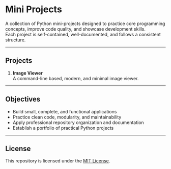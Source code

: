 # Mini Projects

A collection of Python mini-projects designed to practice core programming concepts, improve code quality, and showcase development skills.  
Each project is self-contained, well-documented, and follows a consistent structure.

---

## Projects

1. **Image Viewer**  
   A command-line based, modern, and minimal image viewer.

---

## Objectives
- Build small, complete, and functional applications  
- Practice clean code, modularity, and maintainability  
- Apply professional repository organization and documentation  
- Establish a portfolio of practical Python projects  

---

## License
This repository is licensed under the [MIT License](./LICENSE).
